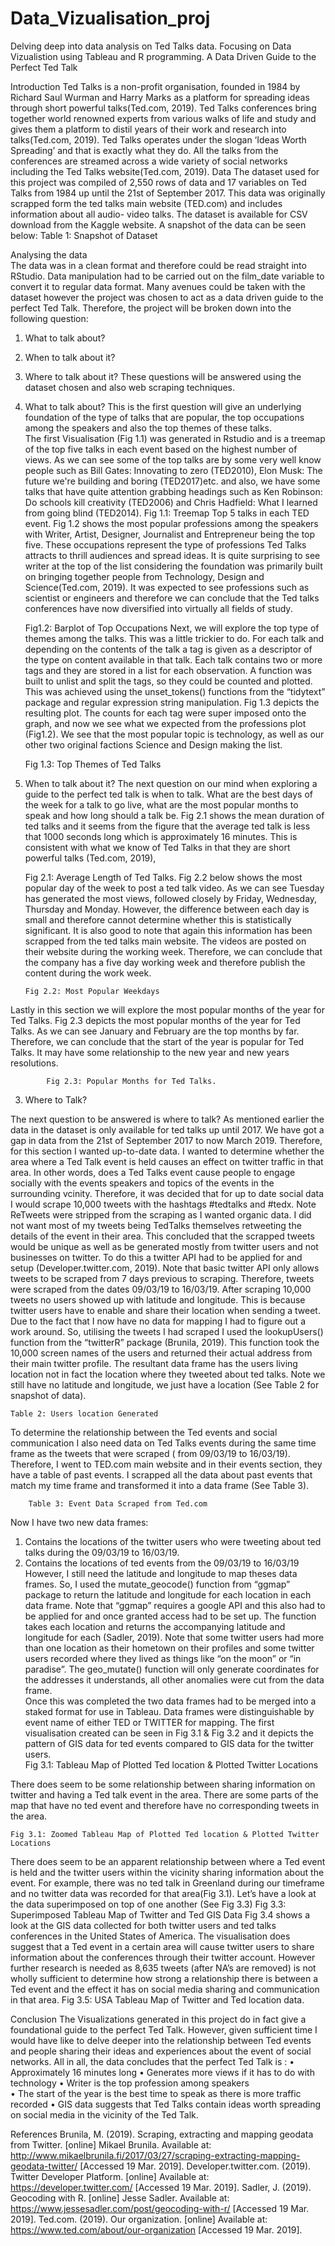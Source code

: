# Data_Vizualisation_proj
Delving deep into data analysis on Ted Talks data. Focusing on Data Vizualistion using Tableau and R programming. 
A Data Driven Guide to the Perfect Ted Talk 

Introduction 
Ted Talks is a non-profit organisation, founded in 1984 by Richard Saul Wurman and Harry Marks as a platform for spreading ideas through short powerful talks(Ted.com, 2019). Ted Talks conferences bring together world renowned experts from various walks of life and study and gives them a platform to distil years of their work and research into talks(Ted.com, 2019). Ted Talks operates under the slogan ‘Ideas Worth Spreading’ and that is exactly what they do. All the talks from the conferences are streamed across a wide variety of social networks including the Ted Talks website(Ted.com, 2019). 
Data 
The dataset used for this project was compiled of 2,550 rows of data and 17 variables on Ted Talks from  1984 up until the 21st of September 2017. This data was originally scrapped form the ted talks main website (TED.com) and includes information about all audio- video talks. The dataset is available for CSV download from the Kaggle website. A snapshot of the data can be seen below: 
 	Table 1: Snapshot of Dataset

Analysing the data  
The data was in a clean format and therefore could be read straight into RStudio. Data manipulation had to be carried out on the film_date variable to convert it to regular data format. 
 Many avenues could be taken with the dataset however the project was chosen to act as a data driven guide to the perfect Ted Talk. Therefore, the project will be broken down into the following question: 
1.	What to talk about? 
2.	When to talk about it? 
3.	Where to talk about it? 
These questions will be answered using the dataset chosen and also web scraping techniques. 
1.	What to talk about? 
This is the first question will give an underlying foundation of the type of talks that are popular, the top occupations among the speakers and also the top themes of these talks.  
The first Visualisation (Fig 1.1) was generated in Rstudio and is a treemap of the top five talks in each event based on the highest number of views.  As we can see some of the top talks are by some very well know people such as Bill Gates: Innovating to zero (TED2010),  Elon Musk: The future we're building and boring (TED2017)etc. and also, we have some talks that have quite attention grabbing headings such as Ken Robinson: Do schools kill creativity (TED2006) and 
Chris Hadfield: What I learned from going blind (TED2014).
		Fig 1.1: Treemap Top 5 talks in each TED event.
Fig 1.2 shows  the most popular professions among the speakers with Writer, Artist, Designer, Journalist and Entrepreneur being the top five. These occupations represent the type of professions Ted Talks attracts to thrill audiences and spread ideas.  It is quite surprising to see writer at the top of the list considering the foundation was primarily built on bringing together people from Technology, Design and Science(Ted.com, 2019). It was expected to see professions such as scientist or engineers and therefore we can conclude that the Ted talks conferences have now diversified into virtually all fields of study.  
	 






	
	
	Fig1.2: Barplot of Top Occupations
Next, we will explore the top type of themes among the talks. This was a little trickier to do. For each talk and depending on the contents of the talk a tag is given as a descriptor of the type on content available in that talk. Each talk contains two or more tags and they are stored in a list for each observation. A function was built to unlist and split the tags, so they could be counted and plotted. This was achieved using the unset_tokens() functions from the “tidytext” package and regular expression string manipulation. Fig 1.3 depicts the resulting plot. The counts for each tag were super imposed onto the graph, and now we see what we expected from the professions plot (Fig1.2). We see that the most popular topic is technology,  as well as our other two original factions Science and Design making the list. 

	Fig 1.3: Top Themes of Ted Talks   

2.	When to talk about it? 
The next question on our mind when exploring a guide to the perfect ted talk is when to talk. What are the best days of the week for a talk to go live, what are the most popular months to speak and how long should a talk be. 
Fig 2.1 shows the mean duration of ted talks and it seems from the figure that the average ted talk is less that 1000 seconds long which is approximately 16 minutes. This is consistent with what we know of Ted Talks in that they are short powerful talks (Ted.com, 2019),
 












	Fig 2.1: Average Length of Ted Talks. 
Fig 2.2 below  shows the most popular day of the week to post a ted talk video. As we can see Tuesday has generated the most views, followed closely by Friday, Wednesday, Thursday and Monday. However, the difference between each day is small and therefore cannot determine whether this is statistically significant. It is also good to note that again this information has been scrapped from the ted talks main website. The videos are posted on their website during the working week. Therefore, we can conclude that the company has a five day working week and therefore publish the content during the work week.

 
		Fig 2.2: Most Popular Weekdays 

Lastly in this section we will explore the most popular months of the year for Ted Talks.  Fig 2.3 depicts the most popular months of the year for Ted Talks. As we can see January and February are the top months by far. Therefore, we can conclude that the start of the year is popular for Ted Talks. It may have some relationship to the new year and new years resolutions. 












			Fig 2.3: Popular Months for Ted Talks.  

3.	Where to Talk?  

The next question to be answered is where to talk? As mentioned earlier the data in the dataset is only available for ted talks up until 2017. We have got a gap in data from the 21st of September 2017 to now March 2019. Therefore, for this section I wanted up-to-date data. I wanted to determine whether the area where a  Ted Talk event is held causes an effect on twitter traffic in that area. In other words, does a Ted Talks event cause people to engage socially with the events speakers and topics of the events in the surrounding vcinity. Therefore, it was decided that for up to date social data I would scrape 10,000 tweets with the hashtags #tedtalks and #tedx. Note ReTweets were stripped from the scraping as I wanted organic data. I did not want most of my tweets being TedTalks themselves retweeting the details of the event in their area. This concluded that the scrapped tweets would be unique as well as be generated mostly from twitter users and not businesses on twitter. To do this a twitter API had to be applied for and setup (Developer.twitter.com, 2019). Note that basic twitter API only allows tweets to be scraped from 7 days previous to scraping.  Therefore, tweets were scraped from the dates 09/03/19 to 16/03/19. After scraping 10,000 tweets no users showed up with latitude and longitude. This is because twitter users have to enable and share their location when sending a tweet. Due to the fact that I now have no data for mapping I had to figure out a work around. So, utilising the tweets I had scraped I used the lookupUsers() function from the “twitterR” package (Brunila, 2019). This function took the 10,000 screen names of the users and returned their actual address from their main twitter profile.  The resultant data frame has the users living location not in fact the location where they tweeted about ted talks. Note we still have no latitude and longitude, we just have a location (See Table 2 for snapshot of data).  

  
	Table 2: Users location Generated
  
To determine the relationship between the Ted events and social communication I also need data on Ted Talks events during the same time frame as the tweets that were scraped ( from 09/03/19 to 16/03/19). Therefore, I went to TED.com main website and in their events section,  they have a table of past events. I scrapped all the data about past events that match my time frame and transformed it into a data frame (See Table 3).   

 
		Table 3: Event Data Scraped from Ted.com


Now I have two new data frames:  

1.	Contains the locations of the twitter users who were tweeting about ted talks during the 09/03/19 to 16/03/19. 
2.	Contains the locations of ted events from the 09/03/19 to 16/03/19 
However, I still need the latitude and longitude to map theses data frames. So, I used the mutate_geocode() function from “ggmap” package to return the latitude and longitude for each location in each data frame. Note that “ggmap” requires a google API and this also had to be applied for and once granted access had to be set up.  The function takes each location and returns the accompanying latitude and longitude for each (Sadler, 2019). Note that some twitter users had more than one location as their hometown on their profiles and some twitter users recorded where they lived as things like “on the moon” or “in paradise”. The geo_mutate() function will only generate coordinates for the addresses it understands, all other anomalies were cut from the data frame.   
Once this was completed the two data frames had to be merged into a staked format for use in Tableau. Data frames were distinguishable  by event name of either TED or TWITTER for mapping. The first visualisation created can be seen in Fig 3.1 & Fig 3.2 and it depicts the pattern of GIS data for ted events compared to GIS data for the twitter users.  
		Fig 3.1: Tableau Map of Plotted Ted location & Plotted Twitter Locations 

There does seem to be some relationship between sharing information on twitter and having a Ted talk event in the area. There are some parts of the map that have no ted event and therefore have no corresponding tweets in the area.
 
	Fig 3.1: Zoomed Tableau Map of Plotted Ted location & Plotted Twitter Locations 
There does seem to be an apparent relationship between where a Ted event is held and the twitter users within the vicinity sharing information about the event. For example, there was no ted talk in Greenland during our timeframe and no twitter data was recorded for that area(Fig 3.1). Let’s have a look at the data superimposed on top of one another (See Fig 3.3)
	Fig 3.3: Superimposed Tableau Map of Twitter and Ted GIS Data 
Fig 3.4 shows a look at the GIS data collected for both twitter users and ted talks conferences in the United States of America. The visualisation does suggest that a Ted event in a certain area will cause twitter users to share information about the conferences through their  twitter account. However further research is needed as  8,635 tweets (after NA’s are removed) is not wholly sufficient to determine how strong a relationship there is between a Ted event and the effect it has on social media sharing and communication in that area. 
Fig 3.5: USA Tableau Map of Twitter and Ted location data. 

Conclusion 
The Visualizations generated in this project do in fact give a foundational guide to the perfect Ted Talk. However, given sufficient time I would have like to delve deeper into the relationship between Ted events and people sharing their ideas and experiences about the event of social networks. 
All in all, the data concludes that the perfect Ted Talk is : 
•	Approximately 16 minutes long 
•	Generates more views if it has to do with technology 
•	Writer is the top profession among speakers  
•	The start of the year is the best time to speak as there is more traffic recorded 
•	GIS data suggests that Ted Talks contain ideas worth spreading on social media in the vicinity of the Ted Talk.  

References 
Brunila, M. (2019). Scraping, extracting and mapping geodata from Twitter. [online] Mikael Brunila. Available at: http://www.mikaelbrunila.fi/2017/03/27/scraping-extracting-mapping-geodata-twitter/ [Accessed 19 Mar. 2019].
Developer.twitter.com. (2019). Twitter Developer Platform. [online] Available at: https://developer.twitter.com/ [Accessed 19 Mar. 2019].
Sadler, J. (2019). Geocoding with R. [online] Jesse Sadler. Available at: https://www.jessesadler.com/post/geocoding-with-r/ [Accessed 19 Mar. 2019].
Ted.com. (2019). Our organization. [online] Available at: https://www.ted.com/about/our-organization [Accessed 19 Mar. 2019].
